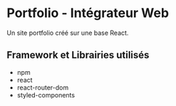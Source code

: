 # Portfolio - Intégrateur Web

Un site portfolio créé sur une base React.

## Framework et Librairies utilisés

-  npm
-  react
-  react-router-dom
-  styled-components
